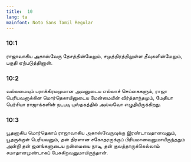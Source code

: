 ```yaml
---
title:  10
lang: ta
mainfont: Noto Sans Tamil Regular
---
```


###  10:1

ராஜாவாகிய அகாஸ்வேரு தேசத்தின்மேலும், சமுத்திரத்திலுள்ள தீவுகளின்மேலும், பகுதி ஏற்படுத்தினான்.

###  10:2

வல்லமையும் பராக்கிரமமுமான அவனுடைய எல்லாச் செய்கைகளும், ராஜா பெரியவனாக்கின மொர்தெகாயினுடைய மேன்மையின் விர்த்தாந்தமும், மேதியா பெர்சியா ராஜாக்களின் நடபடி புஸ்தகத்தில் அல்லவோ எழுதியிருக்கிறது.

###  10:3

யூதனாகிய மொர்தெகாய் ராஜாவாகிய அகாஸ்வேருவுக்கு இரண்டாவதானவனும், யூதருக்குள் பெரியவனும், தன் திரளான சகோதரருக்குப் பிரியமானவனுமாயிருந்ததும் அன்றி தன் ஜனங்களுடைய நன்மையை நாடி, தன் குலத்தாருக்கெல்லாம் சமாதானமுண்டாகப் பேசுகிறவனுமாயிருந்தான்.

